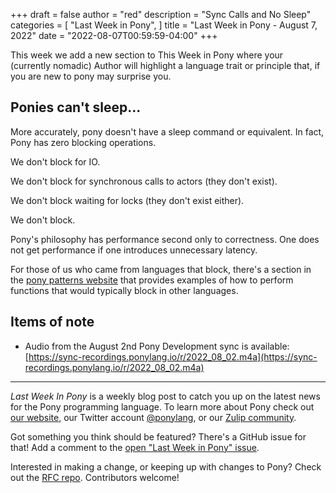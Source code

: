 +++
draft = false
author = "red"
description = "Sync Calls and No Sleep"
categories = [
    "Last Week in Pony",
]
title = "Last Week in Pony - August 7, 2022"
date = "2022-08-07T00:59:59-04:00"
+++

This week we add a new section to This Week in Pony where your (currently nomadic) Author will highlight a language trait or principle that, if you are new to pony may surprise you.


<!--more-->

## Ponies can't sleep...

More accurately, pony doesn't have a sleep command or equivalent. In fact, Pony has zero blocking operations.

We don't block for IO.

We don't block for synchronous calls to actors (they don't exist).

We don't block waiting for locks (they don't exist either).

We don't block.

Pony's philosophy has performance second only to correctness. One does not get performance if one introduces unnecessary latency.

For those of us who came from languages that block, there's a section in the [pony patterns website](https://patterns.ponylang.io/async/index.html) that provides examples of how to perform functions that would typically block in other languages.


## Items of note

- Audio from the August 2nd Pony Development sync is available: [https://sync-recordings.ponylang.io/r/2022_08_02.m4a](https://sync-recordings.ponylang.io/r/2022_08_02.m4a)


---

_Last Week In Pony_ is a weekly blog post to catch you up on the latest news for the Pony programming language. To learn more about Pony check out [our website](https://ponylang.io), our Twitter account [@ponylang](https://twitter.com/ponylang), or our [Zulip community](https://ponylang.zulipchat.com).

Got something you think should be featured? There's a GitHub issue for that! Add a comment to the [open "Last Week in Pony" issue](https://github.com/ponylang/ponylang.github.io/issues?q=is%3Aissue+is%3Aopen+label%3Alast-week-in-pony).

Interested in making a change, or keeping up with changes to Pony? Check out the [RFC repo](https://github.com/ponylang/rfcs). Contributors welcome!
